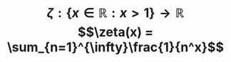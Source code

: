 # $$\zeta:\{x\in\mathbb{R}:x>1\}\rightarrow\mathbb{R}$$ $$\zeta(x) = \sum_{n=1}^{\infty}\frac{1}{n^x}$$
